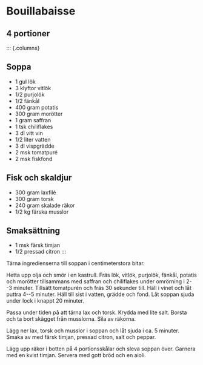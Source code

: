 # Bouillabaisse

## 4 portioner

::: {.columns}
## Soppa

-   1 gul lök
-   3 klyftor vitlök
-   1/2 purjolök
-   1/2 fänkål
-   400 gram potatis
-   300 gram morötter
-   1 gram saffran
-   1 tsk chiliflakes
-   3 dl vitt vin
-   1/2 liter vatten
-   3 dl vispgrädde
-   2 msk tomatpuré
-   2 msk fiskfond

## Fisk och skaldjur

-   300 gram laxfilé
-   300 gram torsk
-   240 gram skalade räkor
-   1/2 kg färska musslor

## Smaksättning

-   1 msk färsk timjan
-   1/2 pressad citron
:::

Tärna ingredienserna till soppan i centimeterstora bitar.

Hetta upp olja och smör i en kastrull. Fräs lök, vitlök, purjolök,
fänkål, potatis och morötter tillsammans med saffran och chiliflakes
under omrörning i 2--3 minuter. Tillsätt tomatpurén och fräs 30 sekunder
till. Häll i vinet och låt puttra 4--5 minuter. Häll till sist i vatten,
grädde och fond. Låt soppan sjuda under lock i knappt 20 minuter.

Passa under tiden på att tärna lax och torsk. Krydda med lite salt.
Borsta och ta bort skägget från musslorna. Sila av räkorna.

Lägg ner lax, torsk och musslor i soppan och låt sjuda i ca. 5 minuter.
Smaka av med färsk timjan, pressad citron, salt och peppar.

Lägg upp räkor i botten på 4 portionsskålar och sleva soppan över.
Garnera med en kvist timjan. Servera med gott bröd och en aioli.
